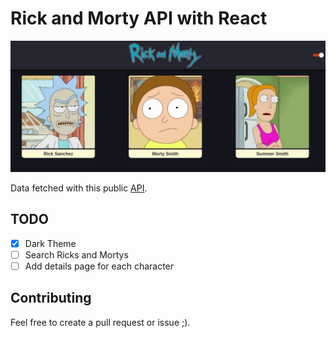 # Rick and Morty API with React
![](https://github.com/ropoko/this-is-api-morty/blob/main/public/screenshot.jpg)

Data fetched with this public [API](https://rickandmortyapi.com).

## TODO
- [x] Dark Theme
- [ ] Search Ricks and Mortys
- [ ] Add details page for each character

## Contributing
Feel free to create a pull request or issue ;).
